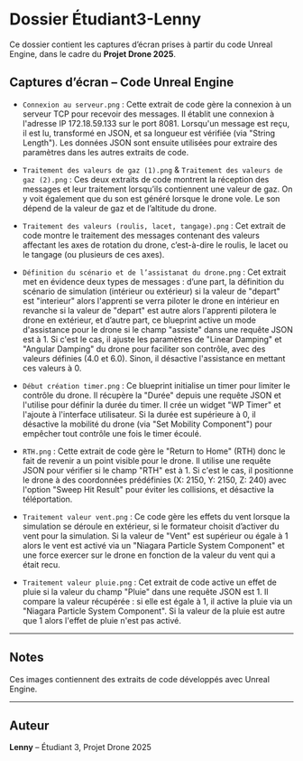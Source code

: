 # Dossier Étudiant3-Lenny

Ce dossier contient les captures d’écran prises à partir du code Unreal Engine, dans le cadre du **Projet Drone 2025**.

## Captures d’écran – Code Unreal Engine

- `Connexion au serveur.png` : Cette extrait de code gère la connexion à un serveur TCP pour recevoir des messages. Il établit une connexion à l'adresse IP 172.18.59.133 sur le port 8081. Lorsqu'un message est reçu, il est lu, transformé en JSON, et sa longueur est vérifiée (via "String Length"). Les données JSON sont ensuite utilisées pour extraire des paramètres dans les autres extraits de code.

- `Traitement des valeurs de gaz (1).png` & `Traitement des valeurs de gaz (2).png` : Ces deux extraits de code montrent la réception des messages et leur traitement lorsqu’ils contiennent une valeur de gaz. On y voit également que du son est généré lorsque le drone vole. Le son dépend de la valeur de gaz et de l’altitude du drone.

- `Traitement des valeurs (roulis, lacet, tangage).png` : Cet extrait de code montre le traitement des messages contenant des valeurs affectant les axes de rotation du drone, c’est-à-dire le roulis, le lacet ou le tangage (ou plusieurs de ces axes). 

- `Définition du scénario et de l’assistanat du drone.png` : Cet extrait met en évidence deux types de messages : d’une part, la définition du scénario de simulation (intérieur ou extérieur) si la valeur de "depart" est "interieur" alors l'apprenti se verra piloter le drone en intérieur en revanche si la valeur de "depart" est autre alors l'apprenti pilotera le drone en extérieur, et d’autre part, ce blueprint active un mode d'assistance pour le drone si le champ "assiste" dans une requête JSON est à 1. Si c'est le cas, il ajuste les paramètres de "Linear Damping" et "Angular Damping" du drone pour faciliter son contrôle, avec des valeurs définies (4.0 et 6.0). Sinon, il désactive l'assistance en mettant ces valeurs à 0.

- `Début création timer.png` : Ce blueprint initialise un timer pour limiter le contrôle du drone. Il récupère la "Durée" depuis une requête JSON et l'utilise pour définir la durée du timer. Il crée un widget "WP Timer" et l'ajoute à l'interface utilisateur. Si la durée est supérieure à 0, il désactive la mobilité du drone (via "Set Mobility Component") pour empêcher tout contrôle une fois le timer écoulé.

- `RTH.png` : Cette extrait de code gère le "Return to Home" (RTH) donc le fait de revenir a un point visible pour le drone. Il utilise une requête JSON pour vérifier si le champ "RTH" est à 1. Si c'est le cas, il positionne le drone à des coordonnées prédéfinies (X: 2150, Y: 2150, Z: 240) avec l'option "Sweep Hit Result" pour éviter les collisions, et désactive la téléportation.

- `Traitement valeur vent.png` : Ce code gère les effets du vent lorsque la simulation se déroule en extérieur, si le formateur choisit d’activer du vent pour la simulation. Si la valeur de "Vent" est supérieur ou égale à 1 alors le vent est activé via un "Niagara Particle System Component" et une force exercer sur le drone en fonction de la valeur du vent qui a était recu.

- `Traitement valeur pluie.png` : Cet extrait de code active un effet de pluie si la valeur du champ "Pluie" dans une requête JSON est 1. Il compare la valeur récupérée : si elle est égale à 1, il active la pluie via un "Niagara Particle System Component". Si la valeur de la pluie est autre que 1 alors l'effet de pluie n'est pas activé.
---

## Notes

Ces images contiennent des extraits de code développés avec Unreal Engine.

---

## Auteur

**Lenny** – Étudiant 3, Projet Drone 2025
